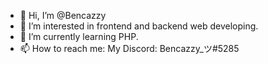 - 👋 Hi, I’m @Bencazzy
- 👀 I’m interested in frontend and backend web developing.
- 🌱 I’m currently learning PHP.
- 📫 How to reach me: My Discord: Bencazzy_ツ#5285

<!---
Bencazzy/Bencazzy is a ✨ special ✨ repository because its `README.md` (this file) appears on your GitHub profile.
You can click the Preview link to take a look at your changes.
--->
